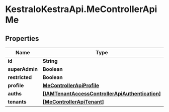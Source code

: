 # KestraIoKestraApi.MeControllerApiMe

## Properties

Name | Type | Description | Notes
------------ | ------------- | ------------- | -------------
**id** | **String** |  | [optional] 
**superAdmin** | **Boolean** |  | [optional] 
**restricted** | **Boolean** |  | [optional] 
**profile** | [**MeControllerApiProfile**](MeControllerApiProfile.md) |  | [optional] 
**auths** | [**[IAMTenantAccessControllerApiAuthentication]**](IAMTenantAccessControllerApiAuthentication.md) |  | [optional] 
**tenants** | [**[MeControllerApiTenant]**](MeControllerApiTenant.md) |  | [optional] 


